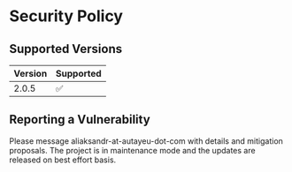 # Security Policy

## Supported Versions

| Version | Supported          |
| ------- | ------------------ |
| 2.0.5   | :white_check_mark: |

## Reporting a Vulnerability

Please message aliaksandr-at-autayeu-dot-com with details and mitigation proposals. The project is in maintenance mode and the updates are released on best effort basis.
